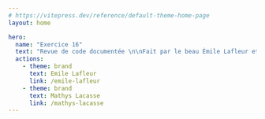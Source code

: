 ```yaml
---
# https://vitepress.dev/reference/default-theme-home-page
layout: home

hero:
  name: "Exercice 16"
  text: "Revue de code documentée \n\nFait par le beau Émile Lafleur et Mathys Lacasse "
  actions:
    - theme: brand
      text: Emile Lafleur
      link: /emile-lafleur
    - theme: brand
      text: Mathys Lacasse
      link: /mathys-lacasse
---
```

